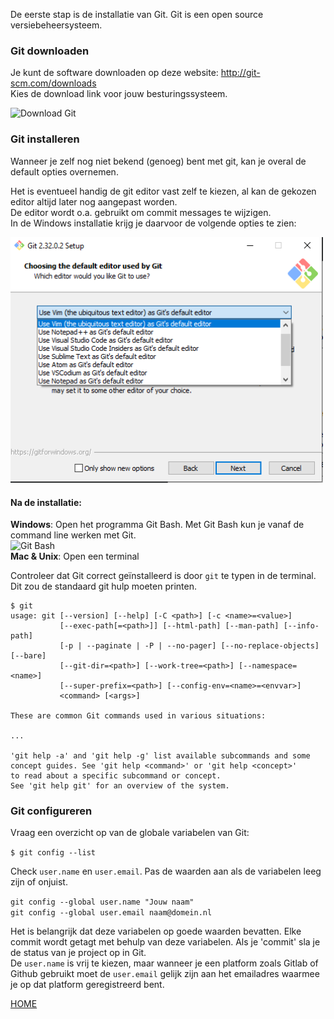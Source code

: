 De eerste stap is de installatie van Git. Git is een open source versiebeheersysteem.

### Git downloaden

Je kunt de software downloaden op deze website: <a href="http://git-scm.com/downloads" target="_blank">http://git-scm.com/downloads</a>  
Kies de download link voor jouw besturingssysteem.  

<img alt="Download Git" src="images/git-download.png" width="600" />

### Git installeren

Wanneer je zelf nog niet bekend (genoeg) bent met git, kan je overal de default opties overnemen.  

Het is eventueel handig de git editor vast zelf te kiezen, al kan de gekozen editor altijd later nog aangepast worden.  
De editor wordt o.a. gebruikt om commit messages te wijzigen.  
In de Windows installatie krijg je daarvoor de volgende opties te zien:

<img alt="Kies git editor" src="images/install-git-editor-options.png" width="500" />

   
#### Na de installatie:

**Windows**: Open het programma Git Bash. Met Git Bash kun je vanaf de command line werken met Git.    
<img alt="Git Bash" src="images/git-bash.png" />   
**Mac & Unix**: Open een terminal

Controleer dat Git correct geïnstalleerd is door `git` te typen in de terminal. Dit zou de standaard git hulp moeten printen.
```
$ git
usage: git [--version] [--help] [-C <path>] [-c <name>=<value>]
           [--exec-path[=<path>]] [--html-path] [--man-path] [--info-path]
           [-p | --paginate | -P | --no-pager] [--no-replace-objects] [--bare]
           [--git-dir=<path>] [--work-tree=<path>] [--namespace=<name>]
           [--super-prefix=<path>] [--config-env=<name>=<envvar>]
           <command> [<args>]

These are common Git commands used in various situations:

...

'git help -a' and 'git help -g' list available subcommands and some
concept guides. See 'git help <command>' or 'git help <concept>'
to read about a specific subcommand or concept.
See 'git help git' for an overview of the system.
```
   

### Git configureren

Vraag een overzicht op van de globale variabelen van Git:

`$ git config --list`

Check `user.name` en `user.email`. Pas de waarden aan als de variabelen leeg zijn of onjuist.

`git config --global user.name "Jouw naam"`  
`git config --global user.email naam@domein.nl`

Het is belangrijk dat deze variabelen op goede waarden bevatten. Elke commit wordt getagt met behulp van deze variabelen. 
Als je 'commit' sla je de status van je project op in Git.  
De `user.name` is vrij te kiezen, maar wanneer je een platform zoals Gitlab of Github gebruikt moet de `user.email` gelijk zijn aan het 
emailadres waarmee je op dat platform geregistreerd bent. 

[HOME](./README.md)